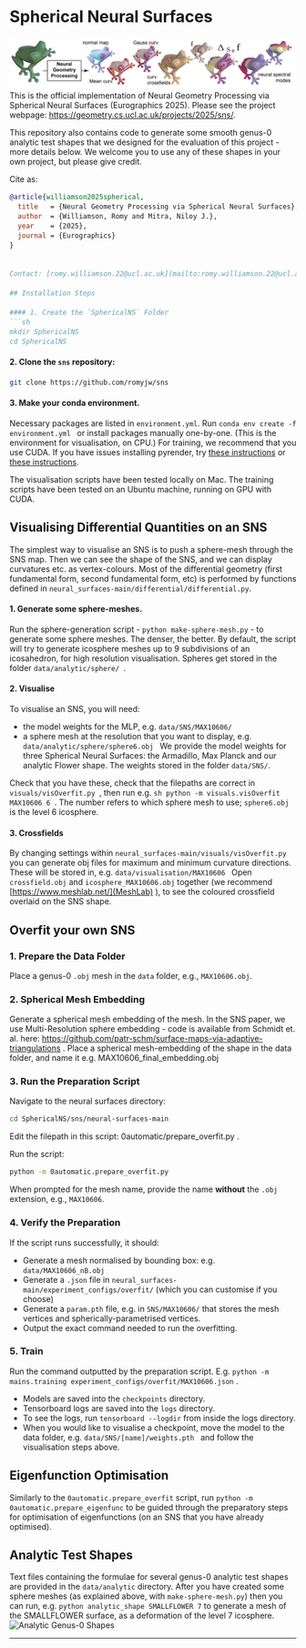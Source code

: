 # Spherical Neural Surfaces
![Frogs coloured by differential quantities](teaser.png?raw=true "SNS Frogs")
This is the official implementation of Neural Geometry Processing via Spherical Neural Surfaces (Eurographics 2025).
Please see the project webpage: https://geometry.cs.ucl.ac.uk/projects/2025/sns/.

This repository also contains code to generate some smooth genus-0 analytic test shapes that we designed for the evaluation of this project - more details below. We welcome you to use any of these shapes in your own project, but please give credit.

Cite as:
```bibtex
@article{williamson2025spherical,
  title   = {Neural Geometry Processing via Spherical Neural Surfaces},
  author  = {Williamson, Romy and Mitra, Niloy J.},
  year    = {2025},
  journal = {Eurographics}
}


Contact: [romy.williamson.22@ucl.ac.uk](mailto:romy.williamson.22@ucl.ac.uk)

## Installation Steps

#### 1. Create the `SphericalNS` Folder
```sh
mkdir SphericalNS
cd SphericalNS
```

#### 2. Clone the `sns` repository:
```sh
git clone https://github.com/romyjw/sns
```
#### 3. Make your conda environment.

Necessary packages are listed in ```environment.yml```.
Run ```conda env create -f environment.yml ``` or install packages manually one-by-one.
(This is the environment for visualisation, on CPU.)
For training, we recommend that you use CUDA. 
If you have issues installing pyrender, try [these instructions](https://pyrender.readthedocs.io/en/latest/install/) or [these instructions](https://github.com/smartgeometry-ucl/COMP0119_24-25/tree/main/lab_demos/Tutorial%201%20-%20%20coding_framework#install-pyrender).

The visualisation scripts have been tested locally on Mac.
The training scripts have been tested on an Ubuntu machine, running on GPU with CUDA.

## Visualising Differential Quantities on an SNS

The simplest way to visualise an SNS is to push a sphere-mesh through the SNS map. Then we can see the shape of the SNS, and we can display curvatures etc. as vertex-colours.
Most of the differential geometry (first fundamental form, second fundamental form, etc) is performed by functions defined in ```neural_surfaces-main/differential/differential.py```.

#### 1. Generate some sphere-meshes.
Run the sphere-generation script - ```python make-sphere-mesh.py``` - to generate some sphere meshes. The denser, the better. By default, the script will try to generate icosphere meshes up to 9 subdivisions of an icosahedron, for high resolution visualisation. Spheres get stored in the folder ```data/analytic/sphere/ ```.

#### 2. Visualise
To visualise an SNS, you will need:
- the model weights for the MLP, e.g. ```data/SNS/MAX10606/ ```
- a sphere mesh at the resolution that you want to display, e.g. ```data/analytic/sphere/sphere6.obj ```
We provide the model weights for three Spherical Neural Surfaces: the Armadillo, Max Planck and our analytic Flower shape. The weights stored in the folder ```data/SNS/```.

Check that you have these, check that the filepaths are correct in ```visuals/visOverfit.py ```, then run e.g. ```sh python -m visuals.visOverfit  MAX10606 6 ```. The number refers to which sphere mesh to use; ```sphere6.obj``` is the level 6 icosphere.

#### 3. Crossfields
By changing settings within ```neural_surfaces-main/visuals/visOverfit.py ``` you can generate obj files for maximum and minimum curvature directions. These will be stored in, e.g. ```data/visualisation/MAX10606 ```
Open ```crossfield.obj``` and ```icosphere_MAX10606.obj``` together (we recommend [https://www.meshlab.net/](MeshLab) ), to see the coloured crossfield overlaid on the SNS shape.

## Overfit your own SNS


### 1. Prepare the Data Folder

Place a genus-0 `.obj` mesh in the `data` folder, e.g., `MAX10606.obj`.

### 2. Spherical Mesh Embedding
Generate a spherical mesh embedding of the mesh. In the SNS paper, we use Multi-Resolution sphere embedding - code is available from Schmidt et. al. here: https://github.com/patr-schm/surface-maps-via-adaptive-triangulations .
Place a spherical mesh-embedding of the shape in the data folder, and name it e.g. MAX10606_final_embedding.obj


### 3. Run the Preparation Script
Navigate to the neural surfaces directory:
```sh
cd SphericalNS/sns/neural-surfaces-main
```
Edit the filepath in this script: 0automatic/prepare_overfit.py .

Run the script:
```sh
python -m 0automatic.prepare_overfit.py
```
When prompted for the mesh name, provide the name **without** the `.obj` extension, e.g., `MAX10606`.

### 4. Verify the Preparation
If the script runs successfully, it should:
- Generate a mesh normalised by bounding box: e.g. ```data/MAX10606_nB.obj```
- Generate a `.json` file in ```neural_surfaces-main/experiment_configs/overfit/``` (which you can customise if you choose)
-  Generate a ```param.pth``` file, e.g. in ```SNS/MAX10606/``` that stores the mesh vertices and spherically-parametrised vertices.
- Output the exact command needed to run the overfitting.

### 5. Train

Run the command outputted by the preparation script. E.g. 
```python -m mains.training experiment_configs/overfit/MAX10606.json``` .

- Models are saved into the ```checkpoints``` directory.
- Tensorboard logs are saved into the ```logs``` directory.
- To see the logs, run ```tensorboard --logdir``` from inside the logs directory.
- When you would like to visualise a checkpoint, move the model to the data folder, e.g. ```data/SNS/[name]/weights.pth ``` and follow the visualisation steps above.

## Eigenfunction Optimisation

Similarly to the ```0automatic.prepare_overfit``` script, run ```python -m 0automatic.prepare_eigenfunc``` to be guided through the preparatory steps for optimisation of eigenfunctions (on an SNS that you have already optimised).


## Analytic Test Shapes


Text files containing the formulae for several genus-0 analytic test shapes are provided in the ```data/analytic``` directory. After you have created some sphere meshes (as explained above, with ```make-sphere-mesh.py```) then you can run, e.g. ```python analytic_shape SMALLFLOWER 7``` to generate a mesh of the SMALLFLOWER surface, as a deformation of the level 7 icosphere.
![Analytic Genus-0 Shapes](shapes.png?raw=true "Analytic Genus-0 Shapes")

---

